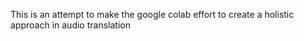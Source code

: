 This is an attempt to make the google colab effort to create a holistic approach in audio translation

